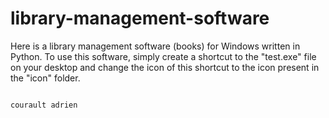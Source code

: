 # library-management-software
Here is a library management software (books) for Windows written in Python.
To use this software, simply create a shortcut to the "test.exe" file on your desktop and change the icon of this shortcut to the icon present in the "icon" folder.





                                                                                                                                          courault adrien
                                                                                                                                          
